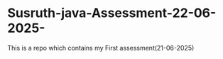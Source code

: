 # Susruth-java-Assessment-22-06-2025-
This is a repo which contains my First assessment(21-06-2025) 

